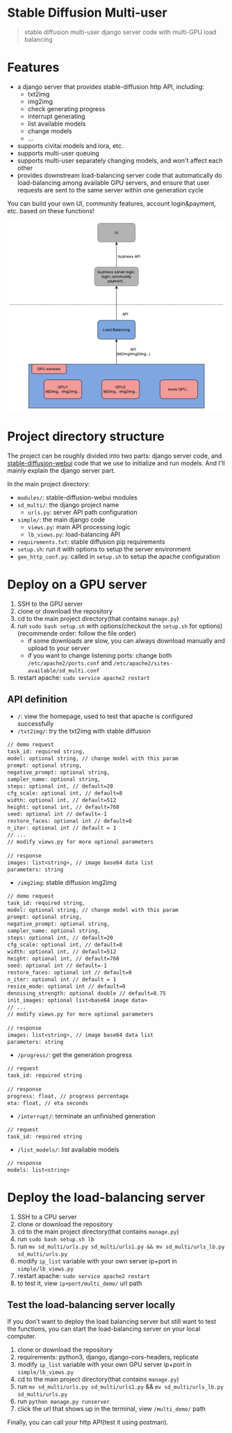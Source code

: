 # Stable Diffusion Multi-user
> stable diffusion multi-user django server code with multi-GPU load balancing 

# Features

- a django server that provides stable-diffusion http API, including:
    - txt2img
    - img2img
    - check generating progress
    - interrupt generating
    - list available models
    - change models
    - ...
- supports civitai models and lora, etc.
- supports multi-user queuing
- supports multi-user separately changing models, and won't affect each other
- provides downstream load-balancing server code that automatically do load-balancing among available GPU servers, and ensure that user requests are sent to the same server within one generation cycle

You can build your own UI, community features, account login&payment, etc. based on these functions!

![load balancing](vx_images/516000908230643.jpg)

# Project directory structure

The project can be roughly divided into two parts: django server code, and [stable-diffusion-webui](https://github.com/AUTOMATIC1111/stable-diffusion-webui) code that we use to initialize and run models. And I'll mainly explain the django server part.

In the main project directory:

- `modules/`: stable-diffusion-webui modules
- `sd_multi/`: the django project name
    - `urls.py`: server API path configuration
- `simple/`: the main django code
    - `views.py`: main API processing logic
    - `lb_views.py`: load-balancing API
- `requirements.txt`: stable diffusion pip requirements
- `setup.sh`: run it with options to setup the server environment
- `gen_http_conf.py`: called in `setup.sh` to setup the apache configuration

# Deploy on a GPU server

1. SSH to the GPU server
2. clone or download the repository
3. cd to the main project directory(that contains `manage.py`)
4. run `sudo bash setup.sh` with options(checkout the `setup.sh` for options)(recommende order: follow the file order)
    - if some downloads are slow, you can always download manually and upload to your server
    - if you want to change listening ports: change both `/etc/apache2/ports.conf` and `/etc/apache2/sites-available/sd_multi.conf`
5. restart apache: `sudo service apache2 restart`

## API definition

- `/`: view the homepage, used to test that apache is configured successfully
- `/txt2img/`: try the txt2img with stable diffusion
```
// demo request
task_id: required string,
model: optional string, // change model with this param
prompt: optional string,
negative_prompt: optional string,
sampler_name: optional string,
steps: optional int, // default=20
cfg_scale: optional int, // default=8
width: optional int, // default=512
height: optional int, // default=768
seed: optional int // default=-1
restore_faces: optional int // default=0
n_iter: optional int // default = 1
// ...
// modify views.py for more optional parameters

// response
images: list<string>, // image base64 data list
parameters: string
```

- `/img2img`: stable diffusion img2img
```
// demo request
task_id: required string,
model: optional string, // change model with this param
prompt: optional string,
negative_prompt: optional string,
sampler_name: optional string,
steps: optional int, // default=20
cfg_scale: optional int, // default=8
width: optional int, // default=512
height: optional int, // default=768
seed: optional int // default=-1
restore_faces: optional int // default=0
n_iter: optional int // default = 1
resize_mode: optional int // default=0
denoising_strength: optional double // default=0.75
init_images: optional list<base64 image data>
// ...
// modify views.py for more optional parameters

// response
images: list<string>, // image base64 data list
parameters: string
```

- `/progress/`: get the generation progress
```
// request
task_id: required string

// response
progress: float, // progress percentage
eta: float, // eta seconds
```

- `/interrupt/`: terminate an unfinished generation
```
// request
task_id: required string
```

- `/list_models/`: list available models
```
// response
models: list<string>
```

# Deploy the load-balancing server

1. SSH to a CPU server
2. clone or download the repository
3. cd to the main project directory(that contains `manage.py`)
4. run `sudo bash setup.sh lb`
5. run `mv sd_multi/urls.py sd_multi/urls1.py && mv sd_multi/urls_lb.py sd_multi/urls.py`
6. modify `ip_list` variable with your own server ip+port in `simple/lb_views.py`
7. restart apache: `sudo service apache2 restart`
8. to test it, view `ip+port/multi_demo/` url path

## Test the load-balancing server locally
If you don't want to deploy the load balancing server but still want to test the functions, you can start the load-balancing server on your local computer.

1. clone or download the repository
2. requirements: python3, django, django-cors-headers, replicate
3. modify `ip_list` variable with your own GPU server ip+port in `simple/lb_views.py`
4. cd to the main project directory(that contains `manage.py`)
5. run `mv sd_multi/urls.py sd_multi/urls1.py` && `mv sd_multi/urls_lb.py sd_multi/urls.py`
6. run `python manage.py runserver`
7. click the url that shows up in the terminal, view `/multi_demo/` path

Finally, you can call your http API(test it using postman).